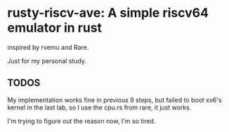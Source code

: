 # rusty-riscv-ave: A simple riscv64 emulator in rust

inspired by rvemu and Rare.

Just for my personal study.

## TODOS
My implementation works fine in previous 9 steps, but failed to boot xv6's kernel in the last lab, 
so I use the cpu.rs from rare, it just works.

I'm trying to figure out the reason now, I'm so tired.
